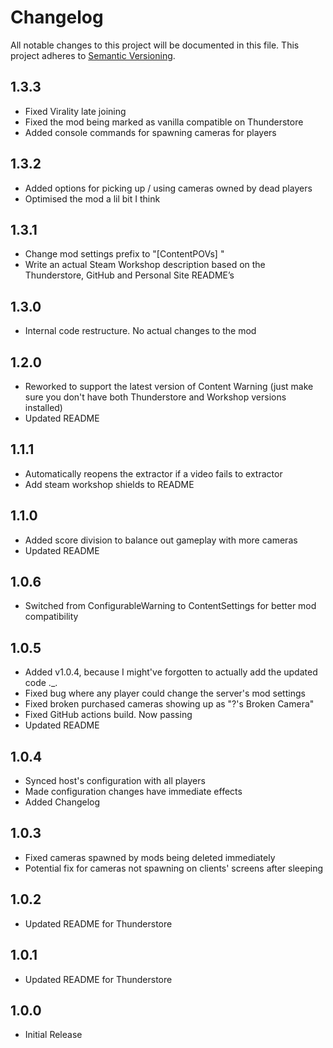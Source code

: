 # Changelog

All notable changes to this project will be documented in this file.
This project adheres to [Semantic Versioning](https://semver.org/spec/v2.0.0.html).

## 1.3.3
- Fixed Virality late joining
- Fixed the mod being marked as vanilla compatible on Thunderstore
- Added console commands for spawning cameras for players

## 1.3.2
- Added options for picking up / using cameras owned by dead players
- Optimised the mod a lil bit I think

## 1.3.1
- Change mod settings prefix to "[ContentPOVs] "
- Write an actual Steam Workshop description based on the Thunderstore, GitHub and Personal Site README’s

## 1.3.0
- Internal code restructure. No actual changes to the mod

## 1.2.0
- Reworked to support the latest version of Content Warning (just make sure you don't have both Thunderstore and Workshop versions installed)
- Updated README

## 1.1.1
- Automatically reopens the extractor if a video fails to extractor
- Add steam workshop shields to README

## 1.1.0
- Added score division to balance out gameplay with more cameras
- Updated README

## 1.0.6
- Switched from ConfigurableWarning to ContentSettings for better mod compatibility

## 1.0.5
- Added v1.0.4, because I might've forgotten to actually add the updated code ._.
- Fixed bug where any player could change the server's mod settings
- Fixed broken purchased cameras showing up as "?'s Broken Camera"
- Fixed GitHub actions build. Now passing
- Updated README

## 1.0.4
- Synced host's configuration with all players
- Made configuration changes have immediate effects
- Added Changelog

## 1.0.3
- Fixed cameras spawned by mods being deleted immediately
- Potential fix for cameras not spawning on clients' screens after sleeping

## 1.0.2
- Updated README for Thunderstore

## 1.0.1
- Updated README for Thunderstore

## 1.0.0
- Initial Release